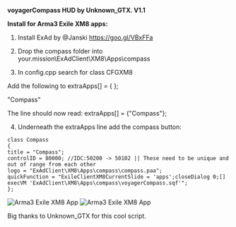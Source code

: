 **voyagerCompass HUD by Unknown_GTX. V1.1**

**Install for Arma3 Exile XM8 apps:**

1. Install ExAd by @Janski https://goo.gl/VBxFFa

2. Drop the compass folder into your.mission\ExAdClient\XM8\Apps\compass
   
3. In config.cpp search for class CFGXM8

Add the following to extraApps[] = { };

"Compass" 

The line should now read:  extraApps[] = {"Compass"};

4. Underneath the extraApps line add the compass button:
```
class Compass 
{
title = "Compass";
controlID = 80000; //IDC:50200 -> 50102 || These need to be unique and out of range from each other
logo = "ExAdClient\XM8\Apps\compass\compass.paa";
quickFunction = "ExileClientXM8CurrentSlide = 'apps';closeDialog 0;[] execVM 'ExAdClient\XM8\Apps\compass\voyagerCompass.sqf'";
};		
```

![Arma3 Exile XM8 App](https://raw.githubusercontent.com/aussie-battler/voyagerCompass-by-Unknown_GTX/master/2017.jpg)
![Arma3 Exile XM8 App](https://i.imgur.com/Tmq6sEZ.png)


Big thanks to Unknown_GTX for this cool script.
